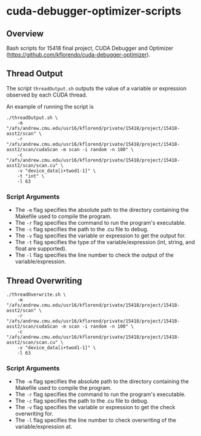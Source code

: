 # cuda-debugger-optimizer-scripts

## Overview

Bash scripts for 15418 final project, CUDA Debugger and Optimizer (https://github.com/kflorendo/cuda-debugger-optimizer).

## Thread Output

The script `threadOutput.sh` outputs the value of a variable or expression observed by each CUDA thread.

An example of running the script is
```
./threadOutput.sh \
    -m "/afs/andrew.cmu.edu/usr16/kflorend/private/15418/project/15418-asst2/scan" \
    -r "/afs/andrew.cmu.edu/usr16/kflorend/private/15418/project/15418-asst2/scan/cudaScan -m scan -i random -n 100" \
    -c "/afs/andrew.cmu.edu/usr16/kflorend/private/15418/project/15418-asst2/scan/scan.cu" \
    -v "device_data[i+twod1-1]" \
    -t "int" \
    -l 63
```

### Script Arguments

* The `-m` flag specifies the absolute path to the directory containing the Makefile used to compile the program.
* The `-r` flag specifies the command to run the program's executable.
* The `-c` flag specifies the path to the .cu file to debug.
* The `-v` flag specifies the variable or expression to get the output for.
* The `-t` flag specifies the type of the variable/expression (int, string, and float are supported).
* The `-l` flag specifies the line number to check the output of the variable/expression.

## Thread Overwriting

```
./threadOverwrite.sh \
    -m "/afs/andrew.cmu.edu/usr16/kflorend/private/15418/project/15418-asst2/scan" \
    -r "/afs/andrew.cmu.edu/usr16/kflorend/private/15418/project/15418-asst2/scan/cudaScan -m scan -i random -n 100" \
    -c "/afs/andrew.cmu.edu/usr16/kflorend/private/15418/project/15418-asst2/scan/scan.cu" \
    -v "device_data[i+twod1-1]" \
    -l 63
```

### Script Arguments

* The `-m` flag specifies the absolute path to the directory containing the Makefile used to compile the program.
* The `-r` flag specifies the command to run the program's executable.
* The `-c` flag specifies the path to the .cu file to debug.
* The `-v` flag specifies the variable or expression to get the check overwriting for.
* The `-l` flag specifies the line number to check overwriting of the variable/expression at.
